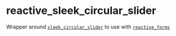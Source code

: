 # reactive_sleek_circular_slider

Wrapper around [`sleek_circular_slider`](https://pub.dev/packages/sleek_circular_slider) to use with [`reactive_forms`](https://pub.dev/packages/reactive_forms)